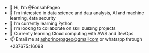 - 👋 Hi, I’m @FonsahPageo
- 👀 I’m interested in data science and data analysis, AI and machine learning, data security
- 🌱 I’m currently learning Python
- 💞️ I’m looking to collaborate on skill building projects
- 📝 Currently learning Cloud computing with AWS and DevOps
- 📫 Email me at ashprincepageo@gmail.com or whatsapp through +237675416098

<!---
FonsahPageo/FonsahPageo is a ✨ special ✨ repository because its `README.md` (this file) appears on your GitHub profile.
You can click the Preview link to take a look at your changes.
--->
